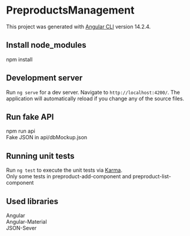 # PreproductsManagement

This project was generated with [Angular CLI](https://github.com/angular/angular-cli) version 14.2.4.

## Install node_modules

npm install

## Development server

Run `ng serve` for a dev server. Navigate to `http://localhost:4200/`. The application will automatically reload if you change any of the source files.

## Run fake API

npm run api<br>
Fake JSON in api/dbMockup.json

## Running unit tests

Run `ng test` to execute the unit tests via [Karma](https://karma-runner.github.io).<br>
Only some tests in preproduct-add-component and preproduct-list-component

## Used libraries

Angular<br>
Angular-Material<br>
JSON-Sever



